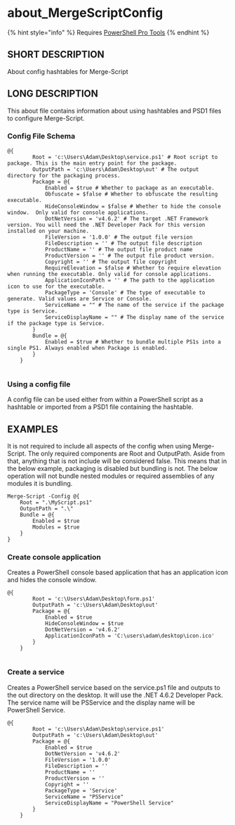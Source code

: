 # about\_MergeScriptConfig

{% hint style="info" %}
Requires [PowerShell Pro Tools](https://ironmansoftware.com/poshtools)
{% endhint %}

## SHORT DESCRIPTION

About config hashtables for Merge-Script

## LONG DESCRIPTION

This about file contains information about using hashtables and PSD1 files to configure Merge-Script.

### Config File Schema

```text
@{
        Root = 'c:\Users\Adam\Desktop\service.ps1' # Root script to package. This is the main entry point for the package. 
        OutputPath = 'c:\Users\Adam\Desktop\out' # The output directory for the packaging process. 
        Package = @{
            Enabled = $true # Whether to package as an executable. 
            Obfuscate = $false # Whether to obfuscate the resulting executable. 
            HideConsoleWindow = $false # Whether to hide the console window.  Only valid for console applications.
            DotNetVersion = 'v4.6.2' # The target .NET Framework version. You will need the .NET Developer Pack for this version installed on your machine.  
            FileVersion = '1.0.0' # The output file version
            FileDescription = '' # The output file description
            ProductName = '' # The output file product name
            ProductVersion = '' # The output file product version.
            Copyright = '' # The output file copyright
            RequireElevation = $false # Whether to require elevation when running the executable. Only valid for console applications. 
            ApplicationIconPath = '' # The path to the application icon to use for the executable. 
            PackageType = 'Console' # The type of executable to generate. Valid values are Service or Console. 
            ServiceName = "" # The name of the service if the package type is Service. 
            ServiceDisplayName = "" # The display name of the service if the package type is Service. 
        }
        Bundle = @{
            Enabled = $true # Whether to bundle multiple PS1s into a single PS1. Always enabled when Package is enabled. 
        }
    }
    
```

### Using a config file

A config file can be used either from within a PowerShell script as a hashtable or imported from a PSD1 file containing the hashtable.

## EXAMPLES

It is not required to include all aspects of the config when using Merge-Script. The only required components are Root and OutputPath. Aside from that, anything that is not include will be considered false. This means that in the below example, packaging is disabled but bundling is not. The below operation will not bundle nested modules or required assemblies of any modules it is bundling.

```text
Merge-Script -Config @{ 
    Root = ".\MyScript.ps1"
    OutputPath = ".\"
    Bundle = @{
        Enabled = $true
        Modules = $true
    }
}
```

### Create console application

Creates a PowerShell console based application that has an application icon and hides the console window. 

```text
@{
        Root = 'c:\Users\Adam\Desktop\form.ps1'
        OutputPath = 'c:\Users\Adam\Desktop\out'
        Package = @{
            Enabled = $true
            HideConsoleWindow = $true
            DotNetVersion = 'v4.6.2'
            ApplicationIconPath = 'C:\users\adam\desktop\icon.ico'
        }
    }
    
```

### Create a service

Creates a PowerShell service based on the service.ps1 file and outputs to the out directory on the desktop. It will use the .NET 4.6.2 Developer Pack. The service name will be PSService and the display name will be PowerShell Service. 

```text
@{
        Root = 'c:\Users\Adam\Desktop\service.ps1'
        OutputPath = 'c:\Users\Adam\Desktop\out'
        Package = @{
            Enabled = $true
            DotNetVersion = 'v4.6.2'
            FileVersion = '1.0.0'
            FileDescription = ''
            ProductName = ''
            ProductVersion = ''
            Copyright = ''
            PackageType = 'Service'
            ServiceName = "PSService"
            ServiceDisplayName = "PowerShell Service"
        }
    }
    
```

